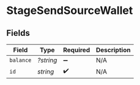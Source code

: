 # StageSendSourceWallet


## Fields

| Field              | Type               | Required           | Description        |
| ------------------ | ------------------ | ------------------ | ------------------ |
| `balance`          | *?string*          | :heavy_minus_sign: | N/A                |
| `id`               | *string*           | :heavy_check_mark: | N/A                |